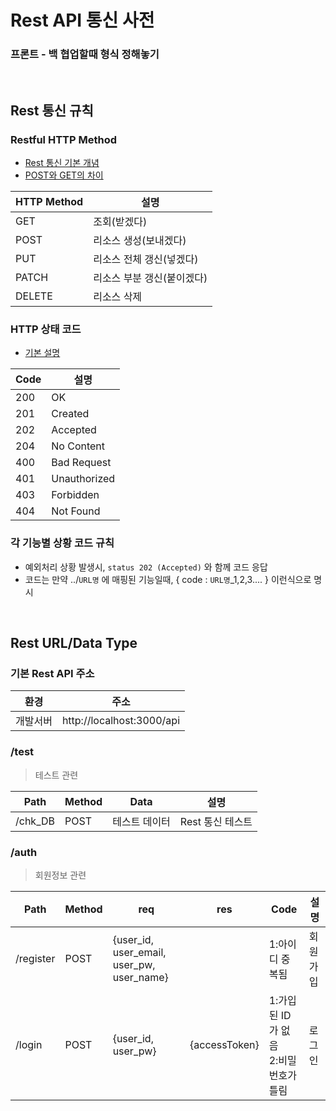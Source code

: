 # Rest API 통신 사전

### 프론트 - 백 협업할때 형식 정해놓기

<br>

## Rest 통신 규칙

### Restful HTTP Method

- [Rest 통신 기본 개념](https://one-it.tistory.com/entry/RESTful-API-%EC%84%A4%EA%B3%84-%EA%B7%9C%EC%B9%99)
- [POST와 GET의 차이](https://im-developer.tistory.com/166)

|HTTP Method|설명|
|---|---|
|GET|조회(받겠다)|
|POST|리소스 생성(보내겠다)|
|PUT|리소스 전체 갱신(넣겠다)|
|PATCH|리소스 부분 갱신(붙이겠다)|
|DELETE|리소스 삭제|

### HTTP 상태 코드

- [기본 설명](https://sanghaklee.tistory.com/61)

|Code|설명|
|---|---|
|200|OK|
|201|Created|
|202|Accepted|
|204|No Content|
|400|Bad Request|
|401|Unauthorized|
|403|Forbidden|
|404|Not Found|

### 각 기능별 상황 코드 규칙

- 예외처리 상황 발생시, `status 202 (Accepted)` 와 함께 코드 응답
- 코드는 만약 ../`URL명` 에 매핑된 기능일때, { code : `URL명`_1,2,3.... } 이런식으로 명시


<br>

## Rest URL/Data Type

### 기본 Rest API 주소

|환경|주소|
|---|---|
|개발서버|http://localhost:3000/api|

### /test
> 테스트 관련

|Path|Method|Data|설명|
|---|---|---|---|
|/chk_DB|POST|테스트 데이터|Rest 통신 테스트|

### /auth
> 회원정보 관련

|Path|Method|req|res|Code|설명|
|---|---|---|---|---|---|
|/register|POST|{user_id, user_email, user_pw, user_name}||1:아이디 중복됨|회원가입|
|/login|POST|{user_id, user_pw}|{accessToken}|1:가입된 ID가 없음 <br>2:비밀번호가 틀림|로그인|

